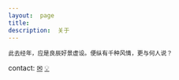 ```yaml
---
layout:  page
title:   
description:  关于
---
```

`此去经年，应是良辰好景虚设。便纵有千种风情，更与何人说？`

contact: [&#x2709;](data:text/plain;chartset=UTF-8;base64,Q2h1QHd1c3Vvd2VpLm1l)    [&#x1F4A1;](data:text/plain;chartset=UTF-8;base64,Q2h1QGp3Y2hhdC5vcmc=)




